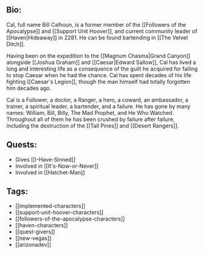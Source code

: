 ## Bio:

Cal, full name Bill Calhoun, is a former member of the [[Followers of the Apocalypse]] and [[Support Unit Hoover]], and current community leader of [[Haven|Hideaway]] in 2281. He can be found bartending in [[The Velvet Ditch]].

Having been on the expedition to the [[Magnum Chasma|Grand Canyon]] alongside [[Joshua Graham]] and [[Caesar|Edward Sallow]], Cal has lived a long and interesting life as a consequence of the guilt he acquired for failing to stop Caesar when he had the chance. Cal has spent decades of his life fighting [[Caesar's Legion]], though the man himself had totally forgotten him decades  ago.

Cal is a Follower, a doctor, a Ranger, a hero, a coward, an ambassador, a trainer, a spiritual leader, a bartender, and a failure. He has gone by many names: William, Bill, Billy, The Mad Prophet, and He Who Watched. Throughout all of them he has been crushed by failure after failure, including the destruction of the [[Tall Pines]] and [[Desert Rangers]].

## Quests:

- Gives [[I-Have-Sinned]]
- Involved in [[It's-Now-or-Never]]
- Involved in [[Hatchet-Man]]

## Tags:

- [[implemented-characters]]
- [[support-unit-hoover-characters]]
- [[followers-of-the-apocalypse-characters]]
- [[haven-characters]]
- [[quest-givers]]
- [[new-vegas]]
- [[arizonadev]]